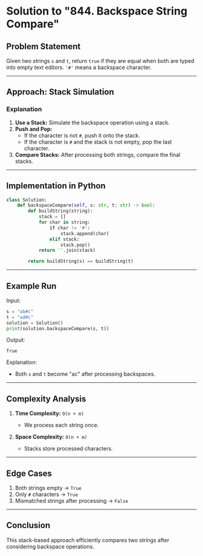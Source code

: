 # Solution to "844. Backspace String Compare"

## Problem Statement

Given two strings `s` and `t`, return `true` if they are equal when both are typed into empty text editors. `'#'` means a backspace character.

---

## Approach: Stack Simulation

### Explanation

1. **Use a Stack:** Simulate the backspace operation using a stack.
2. **Push and Pop:**
    - If the character is not `#`, push it onto the stack.
    - If the character is `#` and the stack is not empty, pop the last character.
3. **Compare Stacks:** After processing both strings, compare the final stacks.

---

## Implementation in Python

```python
class Solution:
    def backspaceCompare(self, s: str, t: str) -> bool:
        def buildString(string):
            stack = []
            for char in string:
                if char != '#':
                    stack.append(char)
                elif stack:
                    stack.pop()
            return ''.join(stack)

        return buildString(s) == buildString(t)
```

---

## Example Run

Input:

```python
s = "ab#c"
t = "ad#c"
solution = Solution()
print(solution.backspaceCompare(s, t))
```

Output:

```
True
```

Explanation:

- Both `s` and `t` become "ac" after processing backspaces.

---

## Complexity Analysis

1. **Time Complexity:** `O(n + m)`
    
    - We process each string once.
2. **Space Complexity:** `O(n + m)`
    
    - Stacks store processed characters.

---

## Edge Cases

1. Both strings empty → `True`
2. Only `#` characters → `True`
3. Mismatched strings after processing → `False`

---

## Conclusion

This stack-based approach efficiently compares two strings after considering backspace operations.